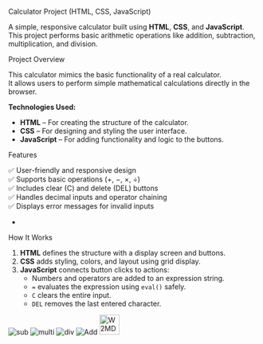 Calculator Project (HTML, CSS, JavaScript)

A simple, responsive calculator built using **HTML**, **CSS**, and **JavaScript**.  
This project performs basic arithmetic operations like addition, subtraction, multiplication, and division.


 Project Overview

This calculator mimics the basic functionality of a real calculator.  
It allows users to perform simple mathematical calculations directly in the browser.

**Technologies Used:**
- **HTML** – For creating the structure of the calculator.
- **CSS** – For designing and styling the user interface.
- **JavaScript** – For adding functionality and logic to the buttons.


Features

✅ User-friendly and responsive design  
✅ Supports basic operations (+, −, ×, ÷)  
✅ Includes clear (C) and delete (DEL) buttons  
✅ Handles decimal inputs and operator chaining  
✅ Displays error messages for invalid inputs  

-

How It Works

1. **HTML** defines the structure with a display screen and buttons.  
2. **CSS** adds styling, colors, and layout using grid display.  
3. **JavaScript** connects button clicks to actions:
   - Numbers and operators are added to an expression string.
   - `=` evaluates the expression using `eval()` safely.
   - `C` clears the entire input.
   - `DEL` removes the last entered character.
  
![sub](https://github.com/user-attachments/assets/08bfe7d4-388c-4575-b631-29253e7e2b91)
![multi](https://github.com/user-attachments/assets/5c12a6e2-e83b-4386-92f3-805c76d4b5a5)
![div](https://github.com/user-attachments/assets/010080d6-cca7-4381-aff7-b28b5845eb8e)
![Add](https://github.com/user-attachments/assets/3936d0e8-507d-46d7-8d82-a865393d0d88)
<img width="40" height="40" alt="W2MDyeo0zkf" src="https://github.com/user-attachments/assets/2259d2e4-b05a-4baf-8dfb-185fc1433a55" />


